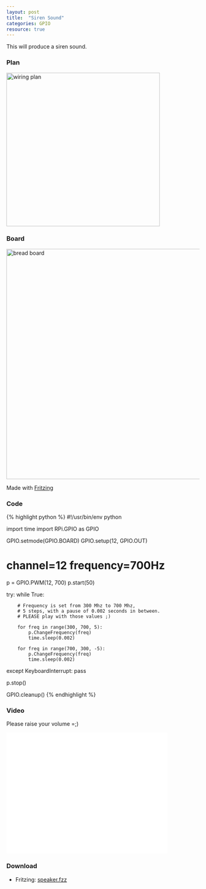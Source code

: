 ```yaml
---
layout: post
title:  "Siren Sound"
categories: GPIO
resource: true
---
```


This will produce a siren sound.

### Plan

<div class="schaltplan">
	<img src="/images/fritzing/speaker_Schaltplan.svg" width="400" alt="wiring plan" /><br />
</div>

### Board

<img src="/images/fritzing/speaker_Steckplatine.svg" width="800" height="600" alt="bread board" />

<p class="advert">Made with <a href="http://fritzing.org">Fritzing</a></p>

### Code

{% highlight python %}
#!/usr/bin/env python

import time
import RPi.GPIO as GPIO

GPIO.setmode(GPIO.BOARD)
GPIO.setup(12, GPIO.OUT)

# channel=12 frequency=700Hz
p = GPIO.PWM(12, 700)
p.start(50)

try:
    while True:

		# Frequency is set from 300 Mhz to 700 Mhz,
		# 5 steps, with a pause of 0.002 seconds in between.
		# PLEASE play with those values ;)

        for freq in range(300, 700, 5):
            p.ChangeFrequency(freq)
            time.sleep(0.002)

        for freq in range(700, 300, -5):
            p.ChangeFrequency(freq)
            time.sleep(0.002)

except KeyboardInterrupt:
    pass

p.stop()

GPIO.cleanup()
{% endhighlight %}

### Video

Please raise your volume =;)

<iframe width="420" height="315" src="//www.youtube.com/embed/jep-qCn5bCE" frameborder="0" allowfullscreen></iframe>

### Download

* Fritzing: [speaker.fzz](/images/fritzing/speaker.fzz)
